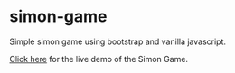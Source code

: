 ﻿# simon-game
Simple simon game using bootstrap and vanilla javascript.

[Click here](https://simon-game-g1xrklvcs-rajathshttgrs-projects.vercel.app/) for the live demo of the Simon Game.
